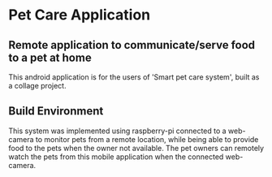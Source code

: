 # Pet Care Application

## Remote application to communicate/serve food to a pet at home
This android application is for the users of 'Smart pet care system', built as a collage project.

## Build Environment 

This system was implemented using raspberry-pi connected to a web-camera to monitor pets from a remote location, while being able to provide food to the pets when the owner not available. The pet owners can remotely watch the pets from this mobile application when the connected web-camera. 


